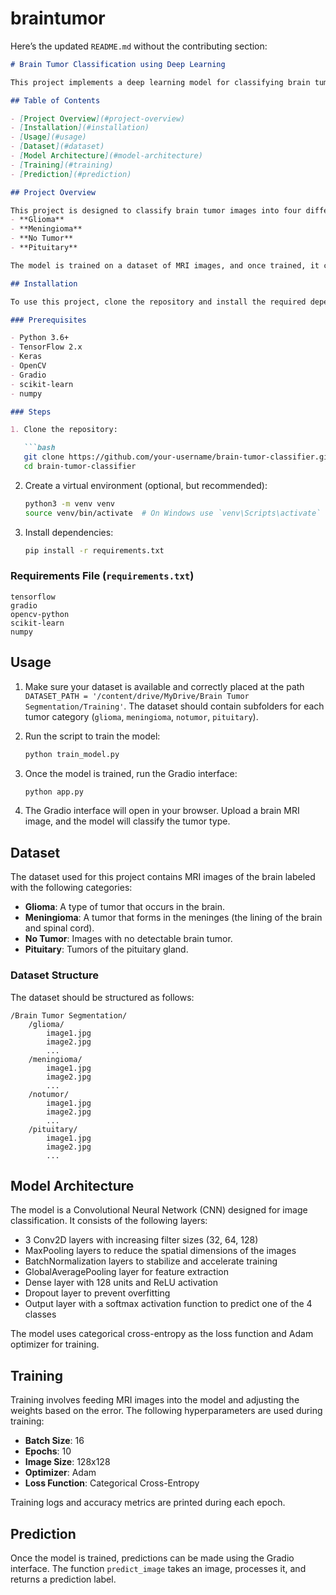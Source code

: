 # braintumor
Here’s the updated `README.md` without the contributing section:

````markdown
# Brain Tumor Classification using Deep Learning

This project implements a deep learning model for classifying brain tumor images into four categories: Glioma, Meningioma, No Tumor, and Pituitary. The model is trained using a Convolutional Neural Network (CNN) and uses TensorFlow and Keras to build and train the network. The user can interact with the model via a Gradio interface to predict the type of brain tumor in uploaded MRI images.

## Table of Contents

- [Project Overview](#project-overview)
- [Installation](#installation)
- [Usage](#usage)
- [Dataset](#dataset)
- [Model Architecture](#model-architecture)
- [Training](#training)
- [Prediction](#prediction)

## Project Overview

This project is designed to classify brain tumor images into four different categories:
- **Glioma**
- **Meningioma**
- **No Tumor**
- **Pituitary**

The model is trained on a dataset of MRI images, and once trained, it can classify new MRI images with a Gradio web interface. The user simply needs to upload an image of the brain scan, and the model will predict the category of the tumor.

## Installation

To use this project, clone the repository and install the required dependencies.

### Prerequisites

- Python 3.6+
- TensorFlow 2.x
- Keras
- OpenCV
- Gradio
- scikit-learn
- numpy

### Steps

1. Clone the repository:

   ```bash
   git clone https://github.com/your-username/brain-tumor-classifier.git
   cd brain-tumor-classifier
````

2. Create a virtual environment (optional, but recommended):

   ```bash
   python3 -m venv venv
   source venv/bin/activate  # On Windows use `venv\Scripts\activate`
   ```

3. Install dependencies:

   ```bash
   pip install -r requirements.txt
   ```

### Requirements File (`requirements.txt`)

```
tensorflow
gradio
opencv-python
scikit-learn
numpy
```

## Usage

1. Make sure your dataset is available and correctly placed at the path `DATASET_PATH = '/content/drive/MyDrive/Brain Tumor Segmentation/Training'`. The dataset should contain subfolders for each tumor category (`glioma`, `meningioma`, `notumor`, `pituitary`).

2. Run the script to train the model:

   ```bash
   python train_model.py
   ```

3. Once the model is trained, run the Gradio interface:

   ```bash
   python app.py
   ```

4. The Gradio interface will open in your browser. Upload a brain MRI image, and the model will classify the tumor type.

## Dataset

The dataset used for this project contains MRI images of the brain labeled with the following categories:

* **Glioma**: A type of tumor that occurs in the brain.
* **Meningioma**: A tumor that forms in the meninges (the lining of the brain and spinal cord).
* **No Tumor**: Images with no detectable brain tumor.
* **Pituitary**: Tumors of the pituitary gland.

### Dataset Structure

The dataset should be structured as follows:

```
/Brain Tumor Segmentation/
    /glioma/
        image1.jpg
        image2.jpg
        ...
    /meningioma/
        image1.jpg
        image2.jpg
        ...
    /notumor/
        image1.jpg
        image2.jpg
        ...
    /pituitary/
        image1.jpg
        image2.jpg
        ...
```

## Model Architecture

The model is a Convolutional Neural Network (CNN) designed for image classification. It consists of the following layers:

* 3 Conv2D layers with increasing filter sizes (32, 64, 128)
* MaxPooling layers to reduce the spatial dimensions of the images
* BatchNormalization layers to stabilize and accelerate training
* GlobalAveragePooling layer for feature extraction
* Dense layer with 128 units and ReLU activation
* Dropout layer to prevent overfitting
* Output layer with a softmax activation function to predict one of the 4 classes

The model uses categorical cross-entropy as the loss function and Adam optimizer for training.

## Training

Training involves feeding MRI images into the model and adjusting the weights based on the error. The following hyperparameters are used during training:

* **Batch Size**: 16
* **Epochs**: 10
* **Image Size**: 128x128
* **Optimizer**: Adam
* **Loss Function**: Categorical Cross-Entropy

Training logs and accuracy metrics are printed during each epoch.

## Prediction

Once the model is trained, predictions can be made using the Gradio interface. The function `predict_image` takes an image, processes it, and returns a prediction label.
